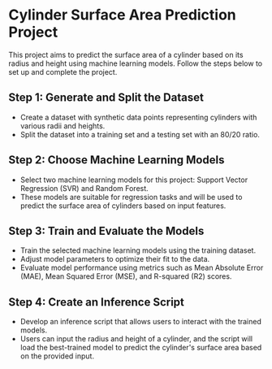 
# Cylinder Surface Area Prediction Project

This project aims to predict the surface area of a cylinder based on its radius and height using machine learning models. Follow the steps below to set up and complete the project.

## Step 1: Generate and Split the Dataset

- Create a dataset with synthetic data points representing cylinders with various radii and heights.
- Split the dataset into a training set and a testing set with an 80/20 ratio.

## Step 2: Choose Machine Learning Models

- Select two machine learning models for this project: Support Vector Regression (SVR) and Random Forest.
- These models are suitable for regression tasks and will be used to predict the surface area of cylinders based on input features.

## Step 3: Train and Evaluate the Models

- Train the selected machine learning models using the training dataset.
- Adjust model parameters to optimize their fit to the data.
- Evaluate model performance using metrics such as Mean Absolute Error (MAE), Mean Squared Error (MSE), and R-squared (R2) scores.

## Step 4: Create an Inference Script

- Develop an inference script that allows users to interact with the trained models.
- Users can input the radius and height of a cylinder, and the script will load the best-trained model to predict the cylinder's surface area based on the provided input.


